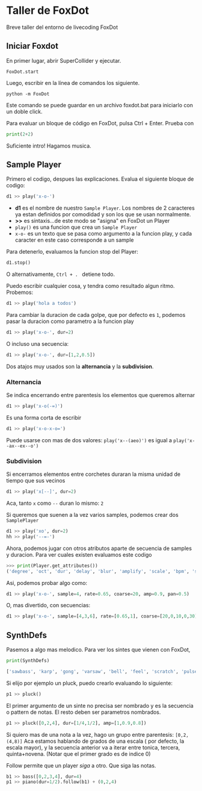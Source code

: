 # Taller de FoxDot

Breve taller del entorno de livecoding FoxDot


## Iniciar Foxdot
En primer lugar, abrir SuperCollider y ejecutar.

```FoxDot.start```

Luego, escribir en la línea de comandos los siguiente.

```python -m FoxDot```


Este comando se puede guardar en un archivo foxdot.bat para iniciarlo con un doble click.

Para evaluar un bloque de código en FoxDot, pulsa Ctrl + Enter. Prueba con 
```python 
print(2+2)
```

Suficiente intro! Hagamos musica. 


## Sample Player

Primero el codigo, despues las explicaciones. Evalua el siguiente bloque de codigo:
```python 
d1 >> play('x-o-')
```

 * **d1** es el nombre de nuestro `Sample Player`. Los nombres de 2 caracteres ya estan definidos por comodidad y son los que se usan normalmente.
 * **>>** es sintaxis...de este modo se "asigna" en FoxDot un Player
 * `play()` es una funcion que crea un `Sample Player`
 * `x-o-` es un texto que se pasa como argumento a la funcion play, y cada caracter en este caso corresponde a un sample

Para detenerlo, evaluamos la funcion stop del Player:

```python 
d1.stop()
```

O alternativamente, `Ctrl + . ` detiene todo.

Puedo escribir cualquier cosa, y tendra como resultado algun ritmo. Probemos:

```python 
d1 >> play('hola a todos')
```


Para cambiar la duracion de cada golpe, que por defecto es `1`, podemos pasar la duracion como parametro a la funcion play

```python 
d1 >> play('x-o-', dur=2)
```

O incluso una secuencia:
```python 
d1 >> play('x-o-', dur=[1,2,0.5])
```

Dos atajos muy usados son la **alternancia** y la **subdivision**.


### Alternancia

Se indica encerrando entre parentesis los elementos que queremos alternar

```python 
d1 >> play('x-o(-=)')
```

Es una forma corta de escribir
```python 
d1 >> play('x-o-x-o=')
```

Puede usarse con mas de dos valores:
`play('x--(aeo)')` es igual a `play('x--ax--ex--o')`


### Subdivision

Si encerramos elementos entre corchetes duraran la misma unidad de tiempo que sus vecinos

```python 
d1 >> play('x[--]', dur=2)
```

Aca, tanto `x` como `--` duran lo mismo: `2`


Si queremos que suenen a la vez varios samples,  podemos crear dos `SamplePlayer`


```python 
d1 >> play('xo', dur=2)
hh >> play('--=-')
```


Ahora, podemos jugar con otros atributos aparte de secuencia de samples y duracion. Para ver cuales existen evaluamos este codigo

```python
>>> print(Player.get_attributes())
('degree', 'oct', 'dur', 'delay', 'blur', 'amplify', 'scale', 'bpm', 'sample', 'sus', 'fmod', 'pan', 'rate', 'amp', 'vib', 'vibdepth', 'slide', 'sus', 'slidedelay', 'slidefrom', 'bend', 'benddelay', 'coarse', 'striate', 'pshift', 'hpf', 'hpr', 'lpf', 'lpr', 'swell', 'bpf', 'bpr', 'bits', 'amp', 'crush', 'dist', 'chop', 'tremolo', 'echo', 'decay', 'spin', 'cut', 'room', 'mix', 'formant', 'shape')
```

Asi, podemos probar algo como:


```python 
d1 >> play('x-o-', sample=4, rate=0.65, coarse=20, amp=0.9, pan=0.5)
```

O, mas divertido, con secuencias:


```python 
d1 >> play('x-o-', sample=[4,3,6], rate=[0.65,1], coarse=[20,0,10,0,30], amp=0.9, pan=0.5)
```


## SynthDefs

Pasemos a algo mas melodico.
Para ver los sintes que vienen con FoxDot, 

```python 
print(SynthDefs)
```

```python 
['sawbass', 'karp', 'gong', 'varsaw', 'bell', 'feel', 'scratch', 'pulse', 'audioin', 'blip', 'pads', 'rave', 'donk', 'saw', 'orient', 'creep', 'growl', 'marimba', 'razz', 'dub', 'pasha', 'keys', 'arpy', 'zap', 'viola', 'piano', 'quin', 'ambi', 'dbass', 'crunch', 'noise', 'star', 'bass', 'dab', 'dirt', 'twang', 'swell', 'pluck', 'glass', 'soprano', 'charm', 'spark', 'bug', 'squish', 'sitar', 'snick', 'play2', 'play1', 'prophet', 'ripple', 'space', 'fuzz', 'lazer', 'klank', 'nylon', 'soft', 'scatter', 'loop']
```

Si elijo por ejemplo un pluck, puedo crearlo evaluando lo siguiente:

```python 
p1 >> pluck()
```

El primer argumento de un sinte no precisa ser nombrado y es la secuencia o pattern de notas. El resto deben ser parametros nombrados.

```python 
p1 >> pluck([0,2,4], dur=[1/4,1/2], amp=[1,0.9,0.8])
```

Si quiero mas de una nota a la vez, hago un grupo entre parentesis: `[0,2,(4,8)]`
Aca estamos hablando de grados de una escala ( por defecto, la escala mayor), y la secuencia anterior va a iterar entre tonica, tercera, quinta+novena.
(Notar que el primer grado es de indice 0)

Follow permite que un player *siga* a otro. Que siga las notas.


```python 
b1 >> bass([0,2,3,4], dur=4)
p1 >> piano(dur=1/2).follow(b1) + (0,2,4)
```


